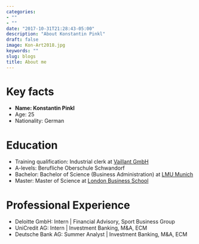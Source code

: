 ```yaml
---
categories:
- ""
- ""
date: "2017-10-31T21:28:43-05:00"
description: "About Konstantin Pinkl"
draft: false
image: Kon-Art2018.jpg
keywords: ""
slug: blogs
title: About me
---
```


# Key facts

* **Name: Konstantin Pinkl**
* Age: 25
* Nationality: German

# Education

* Training qualification: Industrial clerk at [Vaillant GmbH](https://www.vaillant-group.com/)
* A-levels: Berufliche Oberschule Schwandorf
* Bachelor: Bachelor of Science (Business Administration) at [LMU Munich](https://www.en.uni-muenchen.de/index.html)
* Master: Master of Science at [London Business School](https://www.london.edu/)

# Professional Experience

* Deloitte GmbH: Intern | Financial Advisory, Sport Business Group
* UniCredit AG: Intern | Investment Banking, M&A, ECM
* Deutsche Bank AG: Summer Analyst | Investment Banking, M&A, ECM
